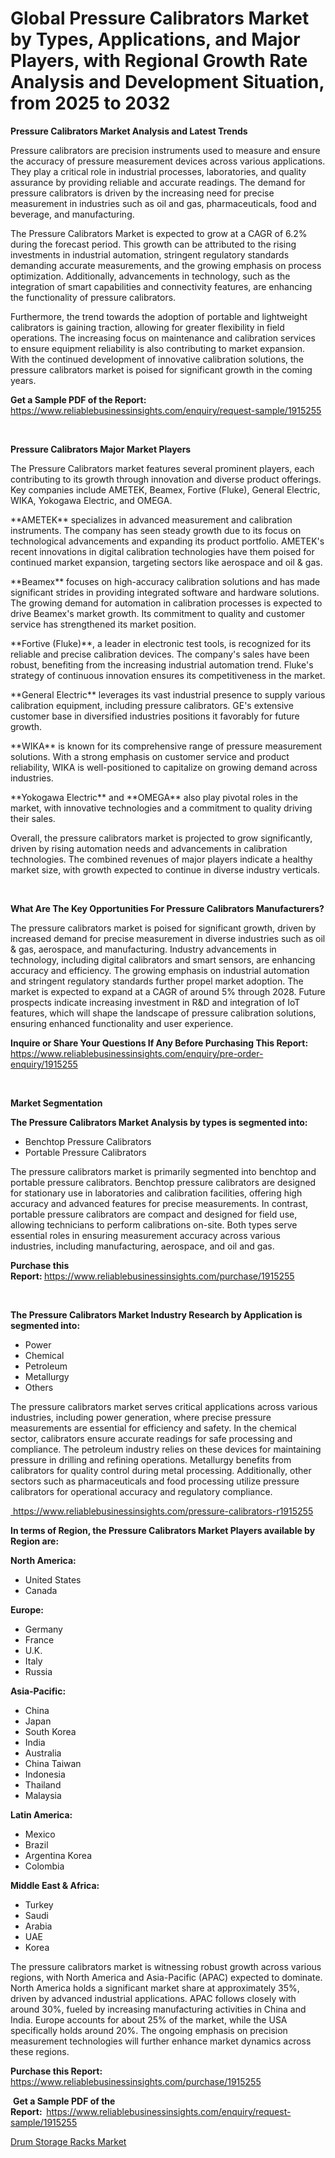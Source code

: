 <p><h1>Global Pressure Calibrators Market by Types, Applications, and Major Players, with Regional Growth Rate Analysis and Development Situation, from 2025 to 2032</h1></p><p><strong>Pressure Calibrators Market Analysis and Latest Trends</strong></p>
<p><p>Pressure calibrators are precision instruments used to measure and ensure the accuracy of pressure measurement devices across various applications. They play a critical role in industrial processes, laboratories, and quality assurance by providing reliable and accurate readings. The demand for pressure calibrators is driven by the increasing need for precise measurement in industries such as oil and gas, pharmaceuticals, food and beverage, and manufacturing.</p><p>The Pressure Calibrators Market is expected to grow at a CAGR of 6.2% during the forecast period. This growth can be attributed to the rising investments in industrial automation, stringent regulatory standards demanding accurate measurements, and the growing emphasis on process optimization. Additionally, advancements in technology, such as the integration of smart capabilities and connectivity features, are enhancing the functionality of pressure calibrators.</p><p>Furthermore, the trend towards the adoption of portable and lightweight calibrators is gaining traction, allowing for greater flexibility in field operations. The increasing focus on maintenance and calibration services to ensure equipment reliability is also contributing to market expansion. With the continued development of innovative calibration solutions, the pressure calibrators market is poised for significant growth in the coming years.</p></p>
<p><strong>Get a Sample PDF of the Report:&nbsp;</strong> <a href="https://www.reliablebusinessinsights.com/enquiry/request-sample/1915255?utm_campaign=2533&utm_medium=2&utm_source=Github&utm_content=ia&utm_term=20022025&utm_id=pressure-calibrators">https://www.reliablebusinessinsights.com/enquiry/request-sample/1915255</a></p>
<p>&nbsp;</p>
<p><strong>Pressure Calibrators Major Market Players</strong></p>
<p><p>The Pressure Calibrators market features several prominent players, each contributing to its growth through innovation and diverse product offerings. Key companies include AMETEK, Beamex, Fortive (Fluke), General Electric, WIKA, Yokogawa Electric, and OMEGA.</p><p>**AMETEK** specializes in advanced measurement and calibration instruments. The company has seen steady growth due to its focus on technological advancements and expanding its product portfolio. AMETEK's recent innovations in digital calibration technologies have them poised for continued market expansion, targeting sectors like aerospace and oil & gas.</p><p>**Beamex** focuses on high-accuracy calibration solutions and has made significant strides in providing integrated software and hardware solutions. The growing demand for automation in calibration processes is expected to drive Beamex's market growth. Its commitment to quality and customer service has strengthened its market position.</p><p>**Fortive (Fluke)**, a leader in electronic test tools, is recognized for its reliable and precise calibration devices. The company's sales have been robust, benefiting from the increasing industrial automation trend. Fluke's strategy of continuous innovation ensures its competitiveness in the market.</p><p>**General Electric** leverages its vast industrial presence to supply various calibration equipment, including pressure calibrators. GE's extensive customer base in diversified industries positions it favorably for future growth.</p><p>**WIKA** is known for its comprehensive range of pressure measurement solutions. With a strong emphasis on customer service and product reliability, WIKA is well-positioned to capitalize on growing demand across industries.</p><p>**Yokogawa Electric** and **OMEGA** also play pivotal roles in the market, with innovative technologies and a commitment to quality driving their sales.</p><p>Overall, the pressure calibrators market is projected to grow significantly, driven by rising automation needs and advancements in calibration technologies. The combined revenues of major players indicate a healthy market size, with growth expected to continue in diverse industry verticals.</p></p>
<p>&nbsp;</p>
<p><strong>What Are The Key Opportunities For Pressure Calibrators Manufacturers?</strong></p>
<p><p>The pressure calibrators market is poised for significant growth, driven by increased demand for precise measurement in diverse industries such as oil & gas, aerospace, and manufacturing. Industry advancements in technology, including digital calibrators and smart sensors, are enhancing accuracy and efficiency. The growing emphasis on industrial automation and stringent regulatory standards further propel market adoption. The market is expected to expand at a CAGR of around 5% through 2028. Future prospects indicate increasing investment in R&D and integration of IoT features, which will shape the landscape of pressure calibration solutions, ensuring enhanced functionality and user experience.</p></p>
<p><strong>Inquire or Share Your Questions If Any Before Purchasing This Report:</strong> <a href="https://www.reliablebusinessinsights.com/enquiry/pre-order-enquiry/1915255?utm_campaign=2533&utm_medium=2&utm_source=Github&utm_content=ia&utm_term=20022025&utm_id=pressure-calibrators">https://www.reliablebusinessinsights.com/enquiry/pre-order-enquiry/1915255</a></p>
<p>&nbsp;</p>
<p><strong>Market Segmentation</strong></p>
<p><strong>The Pressure Calibrators Market Analysis by types is segmented into:</strong></p>
<p><ul><li>Benchtop Pressure Calibrators</li><li>Portable Pressure Calibrators</li></ul></p>
<p><p>The pressure calibrators market is primarily segmented into benchtop and portable pressure calibrators. Benchtop pressure calibrators are designed for stationary use in laboratories and calibration facilities, offering high accuracy and advanced features for precise measurements. In contrast, portable pressure calibrators are compact and designed for field use, allowing technicians to perform calibrations on-site. Both types serve essential roles in ensuring measurement accuracy across various industries, including manufacturing, aerospace, and oil and gas.</p></p>
<p><strong>Purchase this Report:&nbsp;</strong><a href="https://www.reliablebusinessinsights.com/purchase/1915255?utm_campaign=2533&utm_medium=2&utm_source=Github&utm_content=ia&utm_term=20022025&utm_id=pressure-calibrators">https://www.reliablebusinessinsights.com/purchase/1915255</a></p>
<p>&nbsp;</p>
<p><strong>The Pressure Calibrators Market Industry Research by Application is segmented into:</strong></p>
<p><ul><li>Power</li><li>Chemical</li><li>Petroleum</li><li>Metallurgy</li><li>Others</li></ul></p>
<p><p>The pressure calibrators market serves critical applications across various industries, including power generation, where precise pressure measurements are essential for efficiency and safety. In the chemical sector, calibrators ensure accurate readings for safe processing and compliance. The petroleum industry relies on these devices for maintaining pressure in drilling and refining operations. Metallurgy benefits from calibrators for quality control during metal processing. Additionally, other sectors such as pharmaceuticals and food processing utilize pressure calibrators for operational accuracy and regulatory compliance.</p></p>
<p><a href="https://www.reliablebusinessinsights.com/pressure-calibrators-r1915255?utm_campaign=2533&utm_medium=2&utm_source=Github&utm_content=ia&utm_term=20022025&utm_id=pressure-calibrators">&nbsp;https://www.reliablebusinessinsights.com/pressure-calibrators-r1915255</a></p>
<p><strong>In terms of Region, the Pressure Calibrators Market Players available by Region are:</strong></p>
<p>
    <p> <strong> North America: </strong>
        <ul>
            <li>United States</li>
            <li>Canada</li>
        </ul>
        </p> 
    <p> <strong> Europe: </strong>
        <ul>
            <li>Germany</li>
            <li>France</li>
            <li>U.K.</li>
            <li>Italy</li>
            <li>Russia</li>
        </ul>
        </p> 
    <p> <strong> Asia-Pacific: </strong>
        <ul>
            <li>China</li>
            <li>Japan</li>
            <li>South Korea</li>
            <li>India</li>
            <li>Australia</li>
            <li>China Taiwan</li>
            <li>Indonesia</li>
            <li>Thailand</li>
            <li>Malaysia</li>
        </ul>
        </p> 
    <p> <strong> Latin America: </strong>
        <ul>
            <li>Mexico</li>
            <li>Brazil</li>
            <li>Argentina Korea</li>
            <li>Colombia</li>
        </ul>
        </p> 
    <p> <strong> Middle East & Africa: </strong>
        <ul>
            <li>Turkey</li>
            <li>Saudi</li>
            <li>Arabia</li>
            <li>UAE</li>
            <li>Korea</li>
        </ul>
    </p>
    </p>
<p><p>The pressure calibrators market is witnessing robust growth across various regions, with North America and Asia-Pacific (APAC) expected to dominate. North America holds a significant market share at approximately 35%, driven by advanced industrial applications. APAC follows closely with around 30%, fueled by increasing manufacturing activities in China and India. Europe accounts for about 25% of the market, while the USA specifically holds around 20%. The ongoing emphasis on precision measurement technologies will further enhance market dynamics across these regions.</p></p>
<p><strong>Purchase this Report: </strong><a href="https://www.reliablebusinessinsights.com/purchase/1915255?utm_campaign=2533&utm_medium=2&utm_source=Github&utm_content=ia&utm_term=20022025&utm_id=pressure-calibrators">https://www.reliablebusinessinsights.com/purchase/1915255</a></p>
<p>&nbsp;<strong>Get a Sample PDF of the Report:&nbsp;&nbsp;</strong><a href="https://www.reliablebusinessinsights.com/enquiry/request-sample/1915255?utm_campaign=2533&utm_medium=2&utm_source=Github&utm_content=ia&utm_term=20022025&utm_id=pressure-calibrators">https://www.reliablebusinessinsights.com/enquiry/request-sample/1915255</a></p>
<p><strong></strong></p>
<p><p><a href="https://github.com/dbichayison/Market-Research-Report-List-1/blob/main/drum-storage-racks-market.md?utm_campaign=2533&utm_medium=2&utm_source=Github&utm_content=ia&utm_term=20022025&utm_id=pressure-calibrators">Drum Storage Racks Market</a></p></p>